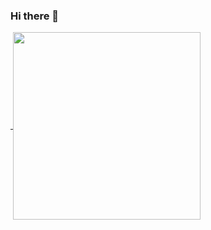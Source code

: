 ### Hi there 👋
<a href="https://github.com/kariSpace">
  <img align="center" height="300px" rc="https://github-readme-stats.vercel.app/api?username=KariSpace&theme=tokyonight&bg_color=0d1117&show_icons=true&hide_border=false&icon_color=58a6ff&title_color=58a6ff" />
</a>
<a href="https://github.com/kariSpace">
  <img align="center"  height="300px" src="https://github-readme-stats.vercel.app/api/top-langs/?username=KariSpace&theme=tokyonight&show_icons=true&hide_border=false&icon_color=58a6ff&title_color=58a6ff&bg_color=0d1117&layout=compact" />
</a>




<!--
**KariSpace/KariSpace** is a ✨ _special_ ✨ repository because its `README.md` (this file) appears on your GitHub profile.

Here are some ideas to get you started:

- 🔭 I’m currently working on ...
- 🌱 I’m currently learning ...
- 👯 I’m looking to collaborate on ...
- 🤔 I’m looking for help with ...
- 💬 Ask me about ...
- 📫 How to reach me: ...
- 😄 Pronouns: ...
- ⚡ Fun fact: ...
-->
